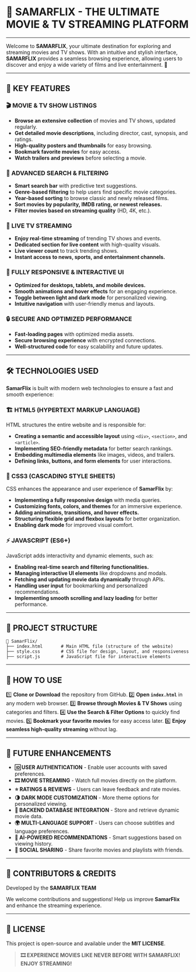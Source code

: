 # **🎥 SAMARFLIX - THE ULTIMATE MOVIE & TV STREAMING PLATFORM**
---
Welcome to **SAMARFLIX**, your ultimate destination for exploring and streaming movies and TV shows. With an intuitive and stylish interface, **SAMARFLIX** provides a seamless browsing experience, allowing users to discover and enjoy a wide variety of films and live entertainment. 🍿

---

## **🌟 KEY FEATURES**

### **🎬 MOVIE & TV SHOW LISTINGS**
- **Browse an extensive collection** of movies and TV shows, updated regularly.
- **Get detailed movie descriptions**, including director, cast, synopsis, and ratings.
- **High-quality posters and thumbnails** for easy browsing.
- **Bookmark favorite movies** for easy access.
- **Watch trailers and previews** before selecting a movie.

### **🔎 ADVANCED SEARCH & FILTERING**
- **Smart search bar** with predictive text suggestions.
- **Genre-based filtering** to help users find specific movie categories.
- **Year-based sorting** to browse classic and newly released films.
- **Sort movies by popularity, IMDB rating, or newest releases.**
- **Filter movies based on streaming quality** (HD, 4K, etc.).

### **📡 LIVE TV STREAMING**
- **Enjoy real-time streaming** of trending TV shows and events.
- **Dedicated section for live content** with high-quality visuals.
- **Live viewer count** to track trending shows.
- **Instant access to news, sports, and entertainment channels.**

### **📱 FULLY RESPONSIVE & INTERACTIVE UI**
- **Optimized for desktops, tablets, and mobile devices.**
- **Smooth animations and hover effects** for an engaging experience.
- **Toggle between light and dark mode** for personalized viewing.
- **Intuitive navigation** with user-friendly menus and layouts.

### **🔒 SECURE AND OPTIMIZED PERFORMANCE**
- **Fast-loading pages** with optimized media assets.
- **Secure browsing experience** with encrypted connections.
- **Well-structured code** for easy scalability and future updates.

---

## **🛠️ TECHNOLOGIES USED**

**SamarFlix** is built with modern web technologies to ensure a fast and smooth experience:

### **🏗️ HTML5 (HYPERTEXT MARKUP LANGUAGE)**
HTML structures the entire website and is responsible for:
- **Creating a semantic and accessible layout** using `<div>`, `<section>`, and `<article>`.
- **Implementing SEO-friendly metadata** for better search rankings.
- **Embedding multimedia elements** like images, videos, and trailers.
- **Defining links, buttons, and form elements** for user interactions.

### **🎨 CSS3 (CASCADING STYLE SHEETS)**
CSS enhances the appearance and user experience of **SamarFlix** by:
- **Implementing a fully responsive design** with media queries.
- **Customizing fonts, colors, and themes** for an immersive experience.
- **Adding animations, transitions, and hover effects.**
- **Structuring flexible grid and flexbox layouts** for better organization.
- **Enabling dark mode** for improved visual comfort.

### **⚡ JAVASCRIPT (ES6+)**
JavaScript adds interactivity and dynamic elements, such as:
- **Enabling real-time search and filtering functionalities.**
- **Managing interactive UI elements** like dropdowns and modals.
- **Fetching and updating movie data dynamically** through APIs.
- **Handling user input** for bookmarking and personalized recommendations.
- **Implementing smooth scrolling and lazy loading** for better performance.

---

## **📂 PROJECT STRUCTURE**

```
📁 SamarFlix/
├── index.html       # Main HTML file (structure of the website)
├── style.css        # CSS file for design, layout, and responsiveness
├── script.js        # JavaScript file for interactive elements
```

---

## **🚀 HOW TO USE**

1️⃣ **Clone or Download** the repository from GitHub.
2️⃣ **Open `index.html`** in any modern web browser.
3️⃣ **Browse through Movies & TV Shows** using categories and filters.
4️⃣ **Use the Search & Filter Options** to quickly find movies.
5️⃣ **Bookmark your favorite movies** for easy access later.
6️⃣ **Enjoy seamless high-quality streaming** without lag.

---

## **🔮 FUTURE ENHANCEMENTS**

- **🆔 USER AUTHENTICATION** - Enable user accounts with saved preferences.
- **🎞️ MOVIE STREAMING** - Watch full movies directly on the platform.
- **⭐ RATINGS & REVIEWS** - Users can leave feedback and rate movies.
- **🌗 DARK MODE CUSTOMIZATION** - More theme options for personalized viewing.
- **💾 BACKEND DATABASE INTEGRATION** - Store and retrieve dynamic movie data.
- **🌍 MULTI-LANGUAGE SUPPORT** - Users can choose subtitles and language preferences.
- **🧠 AI-POWERED RECOMMENDATIONS** - Smart suggestions based on viewing history.
- **📢 SOCIAL SHARING** - Share favorite movies and playlists with friends.

---

## **👥 CONTRIBUTORS & CREDITS**

Developed by the **SAMARFLIX TEAM**

We welcome contributions and suggestions! Help us improve **SamarFlix** and enhance the streaming experience.

---

## **📜 LICENSE**

This project is open-source and available under the **MIT LICENSE**.

> **🎞️ EXPERIENCE MOVIES LIKE NEVER BEFORE WITH SAMARFLIX! ENJOY STREAMING!**


